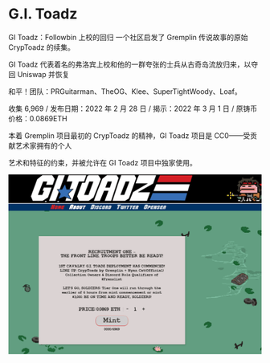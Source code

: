 # G.I. Toadz

GI Toadz：Followbin 上校的回归 一个社区启发了 Gremplin 传说故事的原始 CrypToadz 的续集。

GI Toadz 代表着名的弗洛宾上校和他的一群夸张的士兵从古奇岛流放归来，以夺回 Uniswap 并恢复

和平！团队：PRGuitarman、TheOG、Klee、SuperTightWoody、Loaf。

收集 6,969 / 发布日期：2022 年 2 月 28 日 / 揭示：2022 年 3 月 1 日 / 原铸币价格：0.0869ETH

本着 Gremplin 项目最初的 CrypToadz 的精神，GI Toadz 项目是 CC0——受贡献艺术家拥有的个人

艺术和特征的约束，并被允许在 GI Toadz 项目中独家使用。

![NFT](7456.PNG)
